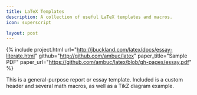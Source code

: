 ```yaml
---
title: LaTeX Templates
description: A collection of useful LaTeX templates and macros.
icon: superscript

layout: post
---
```


{% include project.html 
   url="http://jbuckland.com/latex/docs/essay-literate.html" 
   github="http://github.com/ambuc/latex" 
   paper_title="Sample PDF"
   paper_url="https://github.com/ambuc/latex/blob/gh-pages/essay.pdf" %}

This is a general-purpose report or essay template. Included is a custom header
and several math macros, as well as a TikZ diagram example.

